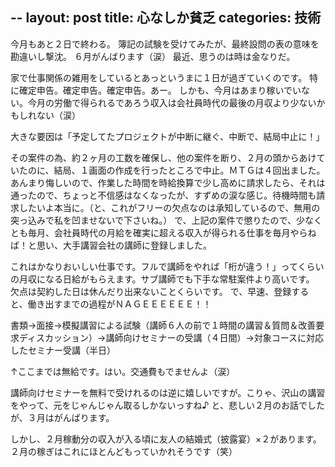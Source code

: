 --
layout: post
title: 心なしか貧乏
categories: 技術
--

今月もあと２日で終わる。
簿記の試験を受けてみたが、最終設問の表の意味を勘違いし撃沈。
６月がんばります（涙）
最近、思うのは時は金なりだ。

家で仕事関係の雑用をしているとあっというまに１日が過ぎていくのです。
特に確定申告。確定申告。確定申告。あー。
しかも、今月はあまり稼いでいない。今月の労働で得られるであろう収入は会社員時代の最後の月収より少ないかもしれない（涙）

大きな要因は「予定してたプロジェクトが中断に継ぐ、中断で、結局中止に！」

その案件の為、約２ヶ月の工数を確保し、他の案件を断り、２月の頭からあけていたのに、結局、１画面の作成を行ったところで中止。ＭＴＧは４回出ました。
あんまり悔しいので、作業した時間を時給換算で少し高めに請求したら、それは通ったので、ちょっと不信感はなくなったが、すずめの涙な感じ。待機時間も請求したいよ本当に。（と、これがフリーの欠点なのは承知しているので、無用の突っ込みで私を凹ませないで下さいね。）
で、上記の案件で懲りたので、少なくとも毎月、会社員時代の月給を確実に超える収入が得られる仕事を毎月やらねば！と思い、大手講習会社の講師に登録しました。

これはかなりおいしい仕事です。フルで講師をやれば「桁が違う！」ってくらいの月収になる日給がもらえます。サブ講師でも下手な常駐案件より高いです。
欠点は契約した日は休んだり出来ないことくらいです。
で、早速、登録すると、働き出すまでの過程がＮＡＧＥＥＥＥＥＥ！！

書類→面接→模擬講習による試験（講師６人の前で１時間の講習＆質問＆改善要求ディスカッション）→講師向けセミナーの受講（４日間）→対象コースに対応したセミナー受講（半日）

↑ここまでは無給です。はい。交通費もでませんよ（涙）

講師向けセミナーを無料で受けれるのは逆に嬉しいですが。こりゃ、沢山の講習をやって、元をじゃんじゃん取るしかないっすね♪
と、悲しい２月のお話でしたが、３月はがんばります。

しかし、２月稼動分の収入が入る頃に友人の結婚式（披露宴）×２があります。２月の稼ぎはこれにほとんどもっていかれそうです（笑）
